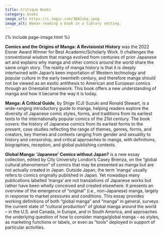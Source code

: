 ```yaml
---
title: Critique Books
category: books
image_url: https://i.imgur.com/3NXCubq.jpeg
image_alt: Woman reading a book in a library setting. 
---
```

{% include page-image.html %}

<p><strong>Comics and the Origins of Manga: A Revisionist History</strong> was the 2022 Eisner Award Winner for Best Academic/Scholarly Work. It challenges the conventional wisdom that manga evolved from centuries of prior Japanese art and explains why manga and other comics around the world share the same origin story. The reality of manga history is that it is deeply intertwined with Japan’s keen importation of Western technology and popular culture in the early twentieth century, and therefore manga should not be viewed as an exotic antithesis to American and European comics through an Orientalist framework. This book offers a new understanding of manga and how it became the way it is today.</p>

<p><strong>Manga: A Critical Guide</strong>, by Shige (CJ) Suzuki and Ronald Stewart, is a wide-ranging introductory guide to manga, helping readers explore the diversity of Japanese comic styles, forms, and traditions from its earliest texts to the internationally popular comics of the 21st century. The book covers: the history of Japanese comics from its earliest forms to the present, case studies reflecting the range of themes, genres, forms, and creators, key themes and contexts ranging from gender and sexuality to history and censorship, and critical approaches to manga, with definitions, biographies, reception, and global publishing contexts.</p>

<p><strong>Global Manga: 'Japanese' Comics without Japan?</strong> is a new essay collection, edited by City University London’s Casey Brienza, on the “global cultural phenomenon” of comics that may be presented as manga but are not actually created in Japan. Outside Japan, the term ’manga’ usually refers to comics originally published in Japan. Yet nowadays many publications labelled ’manga’ are not translations of Japanese works but rather have been wholly conceived and created elsewhere. It presents an overview of the emergence of “original” (i.e., non-Japanese) manga, largely in response to market pressures and conditions. This essay provides working definitions of both “global manga” and “manga” in general, surveys the current state of “cultural production” of global manga around the world – in the U.S. and Canada, in Europe, and in South America, and approaches the underlying question of how to consider manga/global manga – as styles, as marketing functions or labels, or even as “tools” deployed in support of particular activities.</p>